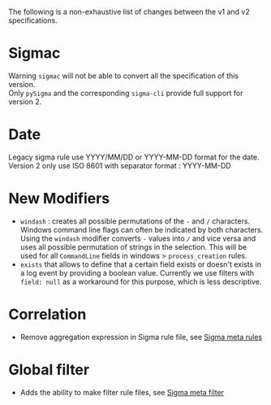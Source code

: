 The following is a non-exhaustive list of changes between the v1 and v2 specifications.


# Sigmac

Warning `sigmac` will not be able to convert all the specification of this version. \
Only `pySigma` and the corresponding `sigma-cli` provide full support for version 2.

# Date

Legacy sigma rule use YYYY/MM/DD or YYYY-MM-DD format for the date. \
Version 2 only use ISO 8601 with separator format : YYYY-MM-DD

# New Modifiers

- `windash` : creates all possible permutations of the `-` and `/` characters. Windows command line flags can often be indicated by both characters. Using the `windash` modifier converts `-` values into `/` and vice versa and uses all possible permutation of strings in the selection. This will be used for all `CommandLine` fields in windows > `process_creation` rules.
- `exists` that allows to define that a certain field exists or doesn't exists in a log event by providing
  a boolean value. Currently we use filters with `field: null` as a workaround for this purpose, which is less descriptive.


# Correlation

- Remove aggregation expression in Sigma rule file, see [Sigma meta rules](/Sigma_meta_rules.md)

# Global filter

- Adds the ability to make filter rule files, see [Sigma meta filter](/Sigma_meta_filter.md)

